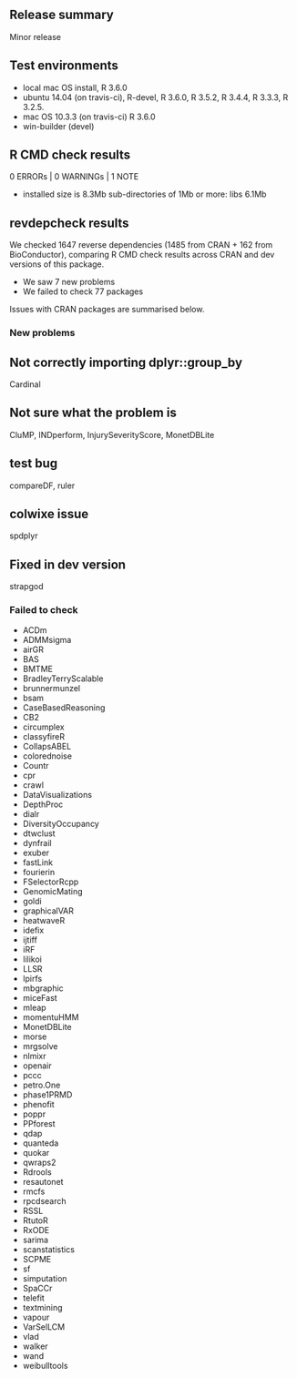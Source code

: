## Release summary

Minor release

## Test environments

* local mac OS install, R 3.6.0
* ubuntu 14.04 (on travis-ci), R-devel, R 3.6.0, R 3.5.2, R 3.4.4, R 3.3.3, R 3.2.5.
* mac OS 10.3.3 (on travis-ci) R 3.6.0
* win-builder (devel)

## R CMD check results

0 ERRORs | 0 WARNINGs | 1 NOTE

*   installed size is  8.3Mb
    sub-directories of 1Mb or more:
      libs   6.1Mb
       
## revdepcheck results

We checked 1647 reverse dependencies (1485 from CRAN + 162 from BioConductor), comparing R CMD check results across CRAN and dev versions of this package.

 * We saw 7 new problems
 * We failed to check 77 packages

Issues with CRAN packages are summarised below.

### New problems

## Not correctly importing dplyr::group_by

Cardinal

## Not sure what the problem is

CluMP, INDperform, InjurySeverityScore, MonetDBLite

## test bug

compareDF, ruler

## colwixe issue

spdplyr

## Fixed in dev version

strapgod

### Failed to check

* ACDm                 
* ADMMsigma            
* airGR                
* BAS                  
* BMTME                
* BradleyTerryScalable 
* brunnermunzel        
* bsam                 
* CaseBasedReasoning   
* CB2                  
* circumplex           
* classyfireR          
* CollapsABEL          
* colorednoise         
* Countr               
* cpr                  
* crawl                
* DataVisualizations   
* DepthProc            
* dialr                
* DiversityOccupancy   
* dtwclust             
* dynfrail             
* exuber               
* fastLink             
* fourierin            
* FSelectorRcpp        
* GenomicMating        
* goldi                
* graphicalVAR         
* heatwaveR            
* idefix               
* ijtiff               
* iRF                  
* lilikoi              
* LLSR                 
* lpirfs               
* mbgraphic            
* miceFast             
* mleap                
* momentuHMM           
* MonetDBLite          
* morse                
* mrgsolve             
* nlmixr               
* openair              
* pccc                 
* petro.One            
* phase1PRMD           
* phenofit             
* poppr                
* PPforest             
* qdap                 
* quanteda             
* quokar               
* qwraps2              
* Rdrools              
* resautonet           
* rmcfs                
* rpcdsearch           
* RSSL                 
* RtutoR               
* RxODE                
* sarima               
* scanstatistics       
* SCPME                
* sf                   
* simputation          
* SpaCCr               
* telefit              
* textmining           
* vapour               
* VarSelLCM            
* vlad                 
* walker               
* wand                 
* weibulltools        
